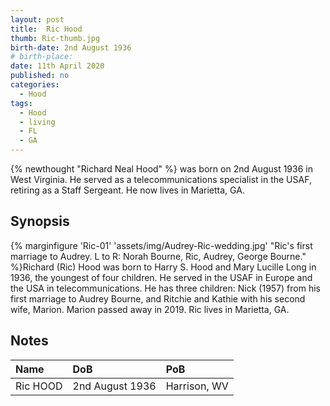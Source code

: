 ```yaml
---
layout: post
title:  Ric Hood
thumb: Ric-thumb.jpg
birth-date: 2nd August 1936
# birth-place: 
date: 11th April 2020
published: no
categories: 
  - Hood
tags:
  - Hood
  - living
  - FL
  - GA
---
```

{% newthought "Richard Neal Hood" %} was born on 2nd August 1936 in West Virginia. He served as a telecommunications specialist in the USAF, retiring as a Staff Sergeant. He now lives in Marietta, GA.
<!--more-->

## Synopsis
{% marginfigure 'Ric-01' 'assets/img/Audrey-Ric-wedding.jpg' "Ric's first marriage to Audrey. L to R: Norah Bourne, Ric, Audrey, George Bourne."  %}Richard (Ric) Hood was born to Harry S. Hood and Mary Lucille Long in 1936, the youngest of four children. He served in the USAF in Europe and the USA in telecommunications. He has three children: Nick (1957) from his first marriage to Audrey Bourne, and Ritchie and Kathie with his second wife, Marion. Marion passed away in 2019. Ric lives in Marietta, GA.

## Notes

Name|DoB|PoB
:---|:--|:--
Ric HOOD|2nd August 1936|Harrison, WV|

